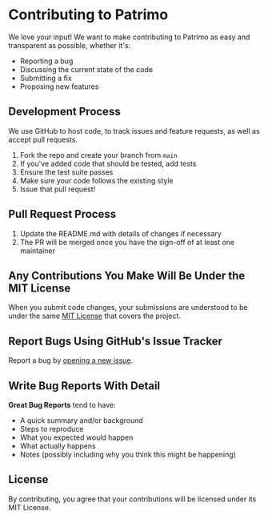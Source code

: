 # Contributing to Patrimo

We love your input! We want to make contributing to Patrimo as easy and transparent as possible, whether it's:

- Reporting a bug
- Discussing the current state of the code
- Submitting a fix
- Proposing new features

## Development Process

We use GitHub to host code, to track issues and feature requests, as well as accept pull requests.

1. Fork the repo and create your branch from `main`
2. If you've added code that should be tested, add tests
3. Ensure the test suite passes
4. Make sure your code follows the existing style
5. Issue that pull request!

## Pull Request Process

1. Update the README.md with details of changes if necessary
2. The PR will be merged once you have the sign-off of at least one maintainer

## Any Contributions You Make Will Be Under the MIT License

When you submit code changes, your submissions are understood to be under the same [MIT License](LICENSE) that covers the project.

## Report Bugs Using GitHub's Issue Tracker

Report a bug by [opening a new issue](../../issues/new).

## Write Bug Reports With Detail

**Great Bug Reports** tend to have:

- A quick summary and/or background
- Steps to reproduce
- What you expected would happen
- What actually happens
- Notes (possibly including why you think this might be happening)

## License
By contributing, you agree that your contributions will be licensed under its MIT License.

